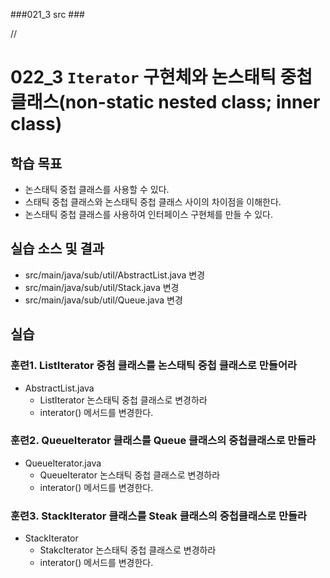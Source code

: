 ###021_3 src ###

// 

# 022_3 `Iterator` 구현체와 논스태틱 중첩 클래스(non-static nested class; inner class)

## 학습 목표

- 논스태틱 중첩 클래스를 사용할 수 있다.
- 스태틱 중첩 클래스와 논스태틱 중첩 클래스 사이의 차이점을 이해한다.
- 논스태틱 중첩 클래스를 사용하여 인터페이스 구현체를 만들 수 있다.

## 실습 소스 및 결과
 
- src/main/java/sub/util/AbstractList.java 변경
- src/main/java/sub/util/Stack.java 변경
- src/main/java/sub/util/Queue.java 변경

## 실습

### 훈련1. ListIterator 중첨 클래스를 논스태틱 중첩 클래스로 만들어라

- AbstractList.java 
  - ListIterator 논스태틱 중첩 클래스로 변경하라
  - interator() 메서드를 변경한다.
  
### 훈련2. QueueIterator 클래스를 Queue 클래스의 중첩클래스로 만들라

- QueueIterator.java 
  - QueueIterator 논스태틱 중첩 클래스로 변경하라
  - interator() 메서드를 변경한다.
  
### 훈련3. StackIterator 클래스를 Steak 클래스의 중첩클래스로 만들라

- StackIterator
  - StakcIterator 논스태틱 중첩 클래스로 변경하라
  - interator() 메서드를 변경한다.